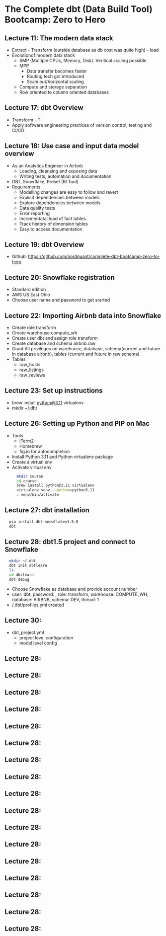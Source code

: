 # The Complete dbt (Data Build Tool) Bootcamp: Zero to Hero

## Lecture 11: The modern data stack
- Extract - Transform (outside database as db cost was quite high) - load
- Evolutionof modern data stack
  - SMP (Multiple CPUs, Memory, Disk). Veritical scaling possible.
  - MPP
    - Data transfer becomes faster
    - Routing tech got introduced
    - Scale out/horizontal scaling
  - Compute and storage separation
  - Row oriented to column oriented databases

## Lecture 17: dbt Overview
- Transform - T
- Apply software engineering practices of version control, testing and CI/CD

## Lecture 18: Use case and input data model overview
- As an Analytics Engineer in Airbnb
  - Loading, cleansing and exposing data
  - Writing tests, automation and documentation
- DBT, Snowflake, Preset (BI Tool)
- Requirements
  - Modelling changes are easy to follow and revert
  - Explicit dependencies between models
  - Explore dependencies between models
  - Data quality tests
  - Error reporting
  - Incrementatal load of fact tables
  - Track history of dimension tables
  - Easy to access documentation

## Lecture 19: dbt Overview
- Github: https://github.com/nordquant/complete-dbt-bootcamp-zero-to-hero

## Lecture 20: Snowflake registration
- Standard edition
- AWS US East Ohio
- Choose user name and password to get srarted

## Lecture 22: Importing Airbnb data into Snowflake
- Create role transform
- Create warehouse compute_wh
- Create user dbt and assign role transform
- Create database and schema airbnb.raw
- Grant All privileges on warehouse, database, schema(current and future in database airbnb), tables (current and future in raw schema)
- Tables
  - raw_hosts
  - raw_listings
  - raw_reviews

## Lecture 23: Set up instructions
- brew install python@3.11 virtualenv
- mkdir ~/.dbt

## Lecture 26: Setting up Python and PIP on Mac
- Tools
  - iTerm2
  - Homebrew
  - fig.io for autocompletion
- Install Python 3.11 and Python virtualenv package
- Create a virtual env
- Activate virtual env
  ```bash
    mkdir course
    cd course
    brew install python@3.11 virtualenv
    virtualenv venv --python=python3.11
    . venv/bin/activate
  ``` 

## Lecture 27: dbt installation
```bash
  pip install dbt-snowflake=1.5.0
  dbt
``` 

## Lecture 28: dbt1.5 project and connect to Snowflake
```bash
  mkdir ~/.dbt
  dbt init dbtlearn
  ls
  cd dbtlearn
  dbt debug
``` 
- Choose Snowflake as database and provide account number
- user: dbt, password: , role: transform, warehouse: COMPUTE_WH, database: AIRBNB, schema: DEV, thread: 1
- /.dbt/profiles.yml created

## Lecture 30:
- dbt_project.yml
  - project level configuration
  - model level config

## Lecture 28:

## Lecture 28:

## Lecture 28:

## Lecture 28:

## Lecture 28:

## Lecture 28:

## Lecture 28:

## Lecture 28:

## Lecture 28:

## Lecture 28:

## Lecture 28:

## Lecture 28:

## Lecture 28:

## Lecture 28:

## Lecture 28:

## Lecture 28:

## Lecture 28:
